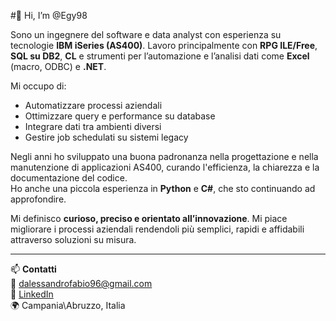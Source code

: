 #👋 Hi, I’m @Egy98

Sono un ingegnere del software e data analyst con esperienza su tecnologie **IBM iSeries (AS400)**.
Lavoro principalmente con **RPG ILE/Free**, **SQL su DB2**, **CL** e strumenti per l’automazione e l’analisi dati come **Excel** (macro, ODBC) e **.NET**.

Mi occupo di:
- Automatizzare processi aziendali
- Ottimizzare query e performance su database
- Integrare dati tra ambienti diversi
- Gestire job schedulati su sistemi legacy

Negli anni ho sviluppato una buona padronanza nella progettazione e nella manutenzione di applicazioni AS400, curando l'efficienza, la chiarezza e la documentazione del codice.  
Ho anche una piccola esperienza in **Python** e **C#**, che sto continuando ad approfondire.

Mi definisco **curioso, preciso e orientato all’innovazione**. Mi piace migliorare i processi aziendali rendendoli più semplici, rapidi e affidabili attraverso soluzioni su misura.

---

📫 **Contatti**  
📧 dalessandrofabio96@gmail.com  
🔗 [LinkedIn](https://www.linkedin.com/in/fabio-d-alessandro-a06a3813a)  
🌍 Campania\Abruzzo, Italia
